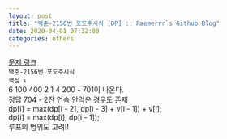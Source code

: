 ```yaml
---  
layout: post  
title: "백준-2156번 포도주시식 [DP] :: Raemerrr`s Github Blog"  
date: 2020-04-01 07:32:00  
categories: others  
---  
```

<a href="https://www.acmicpc.net/problem/2156" target="_blank">문제 링크</a>  
`백준-2156번 포도주시식`  
`핵심 ↓`  
6 100 400 2 1 4 200 - 701이 나온다.  
정답 704 - 2잔 연속 안먹은 경우도 존재  
dp[i] = max(dp[i - 2], dp[i - 3] + v[i - 1]) + v[i];  
dp[i] = max(dp[i], dp[i - 1]);  
루프의 범위도 고려!!    
<script src="https://gist.github.com/Raemerrr/cf16c5ade338af3d7f87d6d812878bcd.js"></script>
